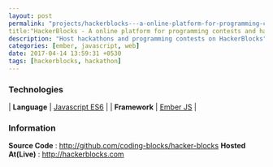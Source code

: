 ```yaml
---
layout: post
permalink: "projects/hackerblocks---a-online-platform-for-programming-contests"
title:"HackerBlocks - A online platform for programming contests and hackathons"
description: "Host hackathons and programming contests on HackerBlocks"
categories: [ember, javascript, web]
date: 2017-04-14 13:59:31 +0530
tags: [hackerblocks, hackathon]
---
```


### Technologies

| **Language** | [Javascript ES6](http://ecmascript.org) |
|  **Framework**  | [Ember JS](http://emberjs.com)  |


### Information

**Source Code** : <http://github.com/coding-blocks/hacker-blocks>
**Hosted At(Live)** : <http://hackerblocks.com>
